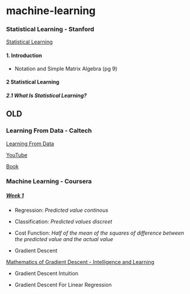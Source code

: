 # machine-learning

### Statistical Learning - Stanford 

[Statistical Learning](https://lagunita.stanford.edu/courses/HumanitiesSciences/StatLearning/Winter2016/about)

#### 1. Introduction

- Notation and Simple Matrix Algebra (pg 9)

#### 2 Statistical Learning

##### 2.1 What Is Statistical Learning?




## OLD 

### Learning From Data - Caltech 

[Learning From Data](http://work.caltech.edu/telecourse.html)

[YouTube](https://www.youtube.com/playlist?list=PLD63A284B7615313A)

[Book](https://www.amazon.com/Learning-Data-Yaser-S-Abu-Mostafa/dp/1600490069/ref=cm_cr_arp_d_product_top?ie=UTF8)

### Machine Learning - Coursera 

##### [Week 1](https://www.coursera.org/learn/machine-learning/home/week/1)

- Regression: _Predicted value continous_
- Classification: _Predicted values discreet_ 
- Cost Function: _Half of the mean of the squares of difference between the predicted value and the actual value_

- Gradient Descent

[Mathematics of Gradient Descent - Intelligence and Learning](https://youtu.be/jc2IthslyzM)

- Gradient Descent Intuition

- Gradient Descent For Linear Regression
